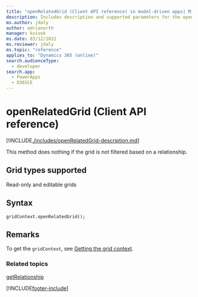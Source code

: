 ```yaml
---
title: "openRelatedGrid (Client API reference) in model-driven apps| MicrosoftDocs"
description: Includes description and supported parameters for the openRelatedGrid method.
ms.author: jdaly
author: adrianorth
manager: kvivek
ms.date: 03/12/2022
ms.reviewer: jdaly
ms.topic: "reference"
applies_to: "Dynamics 365 (online)"
search.audienceType: 
  - developer
search.app: 
  - PowerApps
  - D365CE
---
```

# openRelatedGrid (Client API reference)



[!INCLUDE[./includes/openRelatedGrid-description.md](./includes/openRelatedGrid-description.md)]

This method does nothing if the grid is not filtered based on a relationship.

## Grid types supported

Read-only and editable grids

## Syntax

`gridContext.openRelatedGrid();`

## Remarks

To get the `gridContext`, see [Getting the grid context](../../grids.md#bkmk_gridcontext).

### Related topics

[getRelationship](getRelationship.md)

<!-- TODO: 
[Customize entity relationship metadata](../../../../customize-entity-relationship-metadata.md)  -->






[!INCLUDE[footer-include](../../../../../../includes/footer-banner.md)]